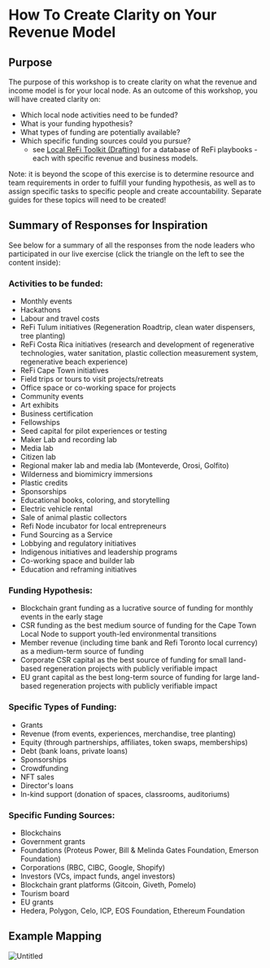 # How To Create Clarity on Your Revenue Model

## Purpose

The purpose of this workshop is to create clarity on what the revenue and income model is for your local node. As an outcome of this workshop, you will have created clarity on:

- Which local node activities need to be funded?
- What is your funding hypothesis?
- What types of funding are potentially available?
- Which specific funding sources could you pursue?
    - see [Local ReFi Toolkit (Drafting)](https://www.notion.so/Local-ReFi-Toolkit-Drafting-1ba2e7251f2f808d95b9f6d9f21cf77c?pvs=21) for a database of ReFi playbooks - each with specific revenue and business models.

Note: it is beyond the scope of this exercise is to determine resource and team requirements in order to fulfill your funding hypothesis, as well as to assign specific tasks to specific people and create accountability. Separate guides for these topics will need to be created! 

## Summary of Responses for Inspiration

See below for a summary of all the responses from the node leaders who participated in our live exercise (click the triangle on the left to see the content inside):

### Activities to be funded:

- Monthly events
- Hackathons
- Labour and travel costs
- ReFi Tulum initiatives (Regeneration Roadtrip, clean water dispensers, tree planting)
- ReFi Costa Rica initiatives (research and development of regenerative technologies, water sanitation, plastic collection measurement system, regenerative beach experience)
- ReFi Cape Town initiatives
- Field trips or tours to visit projects/retreats
- Office space or co-working space for projects
- Community events
- Art exhibits
- Business certification
- Fellowships
- Seed capital for pilot experiences or testing
- Maker Lab and recording lab
- Media lab
- Citizen lab
- Regional maker lab and media lab (Monteverde, Orosi, Golfito)
- Wilderness and biomimicry immersions
- Plastic credits
- Sponsorships
- Educational books, coloring, and storytelling
- Electric vehicle rental
- Sale of animal plastic collectors
- Refi Node incubator for local entrepreneurs
- Fund Sourcing as a Service
- Lobbying and regulatory initiatives
- Indigenous initiatives and leadership programs
- Co-working space and builder lab
- Education and reframing initiatives

### **Funding Hypothesis:**

- Blockchain grant funding as a lucrative source of funding for monthly events in the early stage
- CSR funding as the best medium source of funding for the Cape Town Local Node to support youth-led environmental transitions
- Member revenue (including time bank and Refi Toronto local currency) as a medium-term source of funding
- Corporate CSR capital as the best source of funding for small land-based regeneration projects with publicly verifiable impact
- EU grant capital as the best long-term source of funding for large land-based regeneration projects with publicly verifiable impact

### **Specific Types of Funding:**

- Grants
- Revenue (from events, experiences, merchandise, tree planting)
- Equity (through partnerships, affiliates, token swaps, memberships)
- Debt (bank loans, private loans)
- Sponsorships
- Crowdfunding
- NFT sales
- Director's loans
- In-kind support (donation of spaces, classrooms, auditoriums)

### **Specific Funding Sources:**

- Blockchains
- Government grants
- Foundations (Proteus Power, Bill & Melinda Gates Foundation, Emerson Foundation)
- Corporations (RBC, CIBC, Google, Shopify)
- Investors (VCs, impact funds, angel investors)
- Blockchain grant platforms (Gitcoin, Giveth, Pomelo)
- Tourism board
- EU grants
- Hedera, Polygon, Celo, ICP, EOS Foundation, Ethereum Foundation

## Example Mapping

![Untitled](Kit%20de%20Herramientas%20para%20Nodos%20Locales%20%F0%9F%87%AA%F0%9F%87%B8/How%20To%20Create%20Clarity%20on%20Your%20Revenue%20Model/Untitled.png)